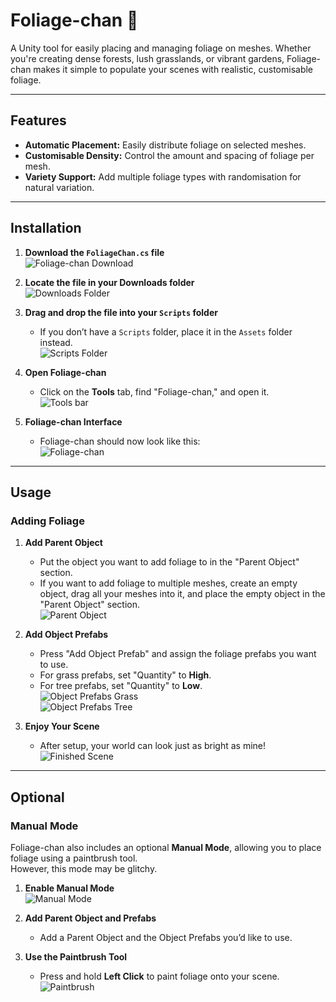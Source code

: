 # Foliage-chan 🌿  
A Unity tool for easily placing and managing foliage on meshes. Whether you're creating dense forests, lush grasslands, or vibrant gardens, Foliage-chan makes it simple to populate your scenes with realistic, customisable foliage.

---

## Features  
- **Automatic Placement:** Easily distribute foliage on selected meshes.  
- **Customisable Density:** Control the amount and spacing of foliage per mesh.  
- **Variety Support:** Add multiple foliage types with randomisation for natural variation.
  
---

## Installation  

1. **Download the `FoliageChan.cs` file**  
   ![Foliage-chan Download](https://github.com/Adrianites/Foliage-chan/blob/main/Guide/jeff.png)  

2. **Locate the file in your Downloads folder**  
   ![Downloads Folder](https://github.com/Adrianites/Foliage-chan/blob/main/Guide/joe.png)  

3. **Drag and drop the file into your `Scripts` folder**  
   - If you don’t have a `Scripts` folder, place it in the `Assets` folder instead.  
   ![Scripts Folder](https://github.com/Adrianites/Foliage-chan/blob/main/Guide/james.png)  

4. **Open Foliage-chan**  
   - Click on the **Tools** tab, find "Foliage-chan," and open it.  
   ![Tools bar](https://github.com/Adrianites/Foliage-chan/blob/main/Guide/jeremy.png)  

5. **Foliage-chan Interface**  
   - Foliage-chan should now look like this:  
     ![Foliage-chan](https://github.com/Adrianites/Foliage-chan/blob/main/Guide/jesse.png)  

---

## Usage  

### Adding Foliage  

1. **Add Parent Object**  
   - Put the object you want to add foliage to in the "Parent Object" section.  
   - If you want to add foliage to multiple meshes, create an empty object, drag all your meshes into it, and place the empty object in the "Parent Object" section.  
   ![Parent Object](https://github.com/Adrianites/Foliage-chan/blob/main/Guide/jerome.png)  

2. **Add Object Prefabs**  
   - Press "Add Object Prefab" and assign the foliage prefabs you want to use.  
   - For grass prefabs, set "Quantity" to **High**.  
   - For tree prefabs, set "Quantity" to **Low**.  
   ![Object Prefabs Grass](https://github.com/Adrianites/Foliage-chan/blob/main/Guide/jason.png)  
   ![Object Prefabs Tree](https://github.com/Adrianites/Foliage-chan/blob/main/Guide/jack.png)  

3. **Enjoy Your Scene**  
   - After setup, your world can look just as bright as mine!  
     ![Finished Scene](https://github.com/Adrianites/Foliage-chan/blob/main/Guide/jacob.png)  

---

## Optional  

### Manual Mode  

Foliage-chan also includes an optional **Manual Mode**, allowing you to place foliage using a paintbrush tool.  
However, this mode may be glitchy.  

1. **Enable Manual Mode**  
   ![Manual Mode](https://github.com/Adrianites/Foliage-chan/blob/main/Guide/jade.png)  

2. **Add Parent Object and Prefabs**  
   - Add a Parent Object and the Object Prefabs you’d like to use.  

3. **Use the Paintbrush Tool**  
   - Press and hold **Left Click** to paint foliage onto your scene.  
     ![Paintbrush](https://github.com/Adrianites/Foliage-chan/blob/main/Guide/josh.png)  
